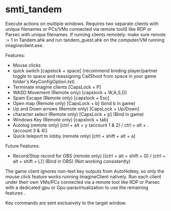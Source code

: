 # smti_tandem
Execute actions on multiple windows.
Requires two separate clients with unique filenames or PCs/VMs connected via remote toolS like RDP or Parsec with unique filenames.
If running clients remotely: make sure remote := 1 in Tandem.ahk and run tandem_guest.ahk on the computer/VM running imagineclient.exe.

Features:
- Mouse clicks
- quick switch [capslock + space] (recommend binding player/partner toggle to space and reassigning CallShoot from space in your game folder's KeyConfigOption.txt)
- Terminate imagine clients [CapsLock + P]
- WASD Movement (Remote only) [capslock + W,A,S,D]
- Spam Escape (Remote only) [capslock + Esc]
- Open map (Remote only) [CapsLock + b] (bind b in game)
- Up and Down arrows (Remote only) [CapsLock + Up/Down]
- character select (Remote only) [CapsLock + p] (Bind in game)
- Windows Key (Remote only)  [capslock + tab]
- Autolog (remote only) [ctrl + alt + y (account 1 & 2) / ctrl + alt + . (account 3 & 4)]
- Quick teleport to lobby (remote only) [ctrl + shift + alt + a]

Future Features:
- Record/Stop record for OBS (remote only) [(ctrl + alt + shift + G) / (ctrl + alt + shift + L)] (Bind in OBS) (Not working consistently)

The game client ignores non-text key outputs from AutoHotkey, so only the mouse click feature works running ImagineClient natively.
Run each client under their own VMs/PCs connected via a remote tool like RDP or Parsec with a dedicated gpu or Gpu-paravirtualization to use the remaining features .

Key commands are sent exclusively to the target window.
